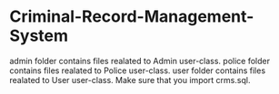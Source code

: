 # Criminal-Record-Management-System
admin folder contains files realated to Admin user-class.
police folder contains files realated to Police user-class.
user folder contains files realated to User user-class.
Make sure that you import crms.sql.

